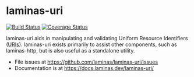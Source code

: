 # laminas-uri

[![Build Status](https://travis-ci.org/laminas/laminas-uri.svg?branch=master)](https://travis-ci.org/laminas/laminas-uri)
[![Coverage Status](https://coveralls.io/repos/laminas/laminas-uri/badge.svg?branch=master)](https://coveralls.io/r/laminas/laminas-uri?branch=master)

laminas-uri aids in manipulating and validating Uniform Resource Identifiers
([URIs](http://www.ietf.org/rfc/rfc3986.txt)). laminas-uri exists primarily to
assist other components, such as laminas-http, but is also useful as a standalone
utility.

- File issues at https://github.com/laminas/laminas-uri/issues
- Documentation is at https://docs.laminas.dev/laminas-uri/
